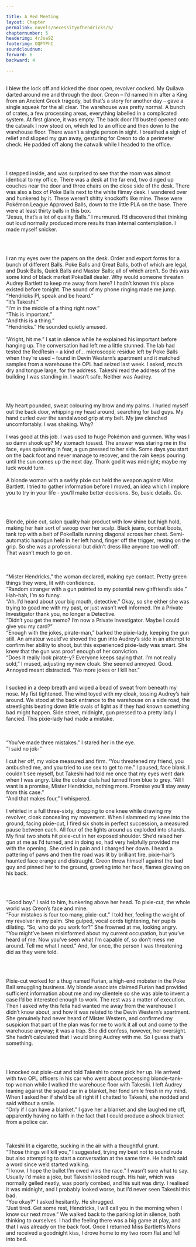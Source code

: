 ```yaml
---

title: A Red Meeting
layout: Chapter
permalink: novels/necessityofhendricks/5/
chapternumber: 5
headerimg: 4rJse9Z
footerimg: OQFYPhC
soundcloudnum: 
forward: 6
backward: 4

---
```

<br />
I blew the lock off and kicked the door open, revolver cocked. My Quilava darted around me and through the door. Creon – I’d named him after a King from an Ancient Greek tragedy, but that’s a story for another day – gave a single squeak for the all clear. The warehouse was pretty normal. A bunch of crates, a few processing areas, everything labelled in a complicated system. At first glance, it was empty. The back door I’d busted opened onto the catwalk I now stood on, which led to an office and then down to the warehouse floor. There wasn’t a single person in sight. I breathed a sigh of relief and slipped my gun away, gesturing for Creon to do a perimeter check. He padded off along the catwalk while I headed to the office. 

<br /><br />

I stepped inside, and was surprised to see that the room was almost identical to my office. There was a desk at the far end, two dinged up couches near the door and three chairs on the close side of the desk.  There was also a box of Poke Balls next to the white flimsy desk. I wandered over and hunkered by it. These weren’t shitty knockoffs like mine. These were Pokémon League Approved Balls, down to the little PLA on the base. There were at least thirty balls in this box. 
<br />
“Jesus, that’s a lot of quality Balls.” I murmured. I’d discovered that thinking out loud normally produced more results than internal contemplation. I made myself snicker. 

<br /><br />

I ran my eyes over the papers on the desk. Order and export forms for a bunch of different Balls. Poke Balls and Great Balls, both of which are legal, and Dusk Balls, Quick Balls and Master Balls; all of which aren’t. So this was some kind of black market PokeBall dealer. Why would someone threaten Audrey Bartlett to keep me away from here? I hadn’t known this place existed before tonight. The sound of my phone ringing made me jump.
<br />
“Hendricks PI, speak and be heard.”
<br />
“It’s Takeshi.”
<br />
“I’m in the middle of a thing right now.”
<br />
“This is important.”
<br />
“And this is a thing.”
<br />
“Hendricks.” He sounded quietly amused.
<br /><br />
“A’right, hit me.” I sat in silence while he explained his important before hanging up. The conversation had left me a little stunned. The lab had tested the RedResin – a kind of… microscopic residue left by Poke Balls when they’re used – found in Devin Western’s apartment and it matched samples from a warehouse the OPL had seized last week. I asked, mouth dry and tongue large, for the address. Takeshi read the address of the building I was standing in. I wasn’t safe. Neither was Audrey. 

<br /><br />

My heart pounded, sweat colouring my brow and my palms. I hurled myself out the back door, whipping my head around, searching for bad guys. My hand curled over the sandalwood grip at my belt. My jaw clenched uncomfortably. I was shaking. Why? 
<br /><br />
I was good at this job. I was used to huge Pokémon and gunmen. Why was I so damn shook up? My stomach tossed. The answer was staring me in the face, eyes quivering in fear, a gun pressed to her side. Some days you start on the back foot and never manage to recover, and the rain keeps pouring until the sun comes up the next day. Thank god it was midnight; maybe my luck would turn.
<br /><br />
A blonde woman with a swirly pixie cut held the weapon against Miss Bartlett. I tried to gather information before I moved, an idea which I implore you to try in your life - you’ll make better decisions. So, basic details. Go.

<br /><br />

Blonde, pixie cut, salon quality hair product with low shine but high hold, making her hair sort of swoop over her scalp. Black jeans, combat boots, tank top with a belt of PokeBalls running diagonal across her chest. Semi-automatic handgun held in her left hand, finger off the trigger, resting on the grip. So she was a professional but didn’t dress like anyone too well off. That wasn’t much to go on. 

<br /><br />
“Mister Hendricks,” the woman declared, making eye contact. Pretty green things they were, lit with confidence.
<br />
“Random stranger with a gun pointed to my potential new girlfriend’s side.” Hah-hah, I’m so funny.
<br />
“Ah. I’d heard about your big mouth, detective.” Okay, so she either she was trying to goad me with my past, or just wasn’t well informed. I’m a Private Investigator thank you, no longer a Detective.
<br />
“Didn’t you get the memo? I’m now a Private Investigator. Maybe I could give you my card?”
<br />
“Enough with the jokes, pirate-man,” barked the pixie-lady, keeping the gun still. An amateur would’ve shoved the gun into Audrey’s side in an attempt to confirm her ability to shoot, but this experienced pixie-lady was smart. She knew that the gun was proof enough of her conviction.
<br />
“Does it really look pirate-y? Everyone keeps saying that. I’m not really sold,” I mused, adjusting my new cloak. She seemed annoyed. Good. Annoyed meant distracted.
“No more jokes or I kill her.”
<br /><br />

I sucked in a deep breath and wiped a bead of sweat from beneath my nose. My fist tightened. The wind toyed with my cloak, tossing Audrey’s hair around. We stood at the back entrance to the warehouse on a side road, the streetlights beating down little ovals of light as if they had known something bad might happen. Side street, midnight, gun pressed to a pretty lady I fancied. This pixie-lady had made a mistake.

<br /><br />
“You’ve made three mistakes.” I stared her in the eye. 
<br />
“I said no jok-” 
<br /><br />
I cut her off, my voice measured and firm. “You threatened my friend, you ambushed me, and you tried to use sex to get to me.” I paused, face blank. I couldn’t see myself, but Takeshi had told me once that my eyes went dark when I was angry. Like the colour dials had turned from blue to grey. 
“All I want is a promise, Mister Hendricks, nothing more. Promise you’ll stay away from this case.”
<br />
“And that makes four,” I whispered. 
<br /><br />
I whirled in a full three-sixty, dropping to one knee while drawing my revolver, cloak concealing my movement. When I slammed my knee into the ground, facing pixie-cut, I fired six shots in perfect succession, a measured pause between each. All four of the lights around us exploded into shards. My final two shots hit pixie-cut in her exposed shoulder. She’d raised her gun at me as I’d turned, and in doing so, had very helpfully provided me with the opening. She cried in pain and I charged her down. I heard a pattering of paws and then the road was lit by brilliant fire, pixie-hair’s haunted face orange and distraught. Creon threw himself against the bad guy and pinned her to the ground, growling into her face, flames glowing on his back. 

<br /><br />

“Good boy.” I said to him, hunkering above her head. To pixie-cut, the whole world was Creon’s face and mine. 
<br />
“Four mistakes is four too many, pixie-cut.” I told her, feeling the weight of my revolver in my palm. She gulped, vocal cords tightening, her pupils dilating.
“So, who do you work for?” She frowned at me, looking angry. 
<br />
“You might’ve been misinformed about my current occupation, but you’ve heard of me. Now you’ve seen what I’m capable of, so don’t mess me around. Tell me what I need.” And, for once, the person I was threatening did as they were told.

<br /><br />

Pixie-cut worked for a thug named Furian, a high-end mobster in the Poke Ball smuggling business. My blonde associate claimed Furian had provided sufficient information about me and my clientele so she was able to invent a case I’d be interested enough to work. The rest was a matter of execution. Then I asked why this fella had wanted me away from the warehouse I didn’t know about, and how it was related to the Devin Western’s apartment. She genuinely had never heard of Mister Western, and confirmed my suspicion that part of the plan was for me to work it all out and come to the warehouse anyway; it was a trap. She did confess, however, her oversight. She hadn’t calculated that I would bring Audrey with me. So I guess that’s something.

<br /><br />

I knocked out pixie-cut and told Takeshi to come pick her up. He arrived with two OPL officers in his car who went about processing blonde-tank-top woman while I walked the warehouse floor with Takeshi. I left Audrey leaning against the squad car in a blanket, her fond smile fresh in my mind. When I asked her if she’d be all right if I chatted to Takeshi, she nodded and said without a smile.
<br />
“Only if I can have a blanket.” I gave her a blanket and she laughed me off, apparently having no faith in the fact that I could produce a shock blanket from a police car.  

<br /><br />
Takeshi lit a cigarette, sucking in the air with a thoughtful grunt.
<br />
“Those things will kill you,” I suggested, trying my best not to sound rude but also attempting to start a conversation at the same time. He hadn’t said a word since we’d started walking.
<br />
“I know. I hope the bullet I’m owed wins the race.” I wasn’t sure what to say. Usually I’d make a joke, but Takeshi looked rough. His hair, which was normally gelled neatly, was poorly combed, and his suit was dirty. I realised it was midnight, and I probably looked worse, but I’d never seen Takeshi this bad.
<br />
“You okay?” I asked hesitantly. He shrugged.
<br />
“Just tired. Get some rest, Hendricks, I will call you in the morning when I know our next move.” We walked back to the parking lot in silence, both thinking to ourselves. I had the feeling there was a big game at play, and that I was already on the back foot. Once I returned Miss Bartlett’s Mons and received a goodnight kiss, I drove home to my two room flat and fell into bed.

